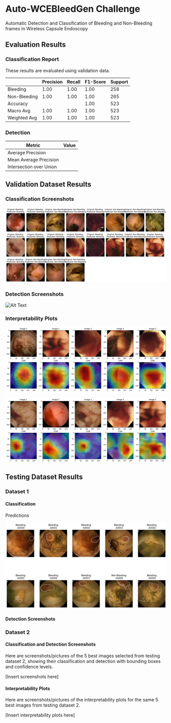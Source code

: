 # Auto-WCEBleedGen Challenge
 Automatic Detection and Classification of Bleeding and Non-Bleeding frames in Wireless Capsule Endoscopy

## Evaluation Results

### Classification Report
These results are evaluated using validation data.

|                | Precision | Recall | F1-Score | Support |
|----------------|-----------|--------|----------|---------|
| Bleeding       | 1.00      | 1.00   | 1.00     | 258     |
| Non-Bleeding   | 1.00      | 1.00   | 1.00     | 265     |
| Accuracy       |           |        | 1.00     | 523     |
| Macro Avg      | 1.00      | 1.00   | 1.00     | 523     |
| Weighted Avg   | 1.00      | 1.00   | 1.00     | 523     |

### Detection 

| Metric                  | Value |
|-------------------------|-------|
| Average Precision       |       |
| Mean Average Precision  |       |
| Intersection over Union |       |

## Validation Dataset Results

### Classification Screenshots
![Predictions](classification.png)


### Detection Screenshots
![Alt Text]()

### Interpretability Plots

![CAM 1](CAM1.png)

![CAM 2](CAM2.png)


## Testing Dataset Results

### Dataset 1

#### Classification
Predictions

![CAM 2](Test1.png)

#### Detection Screenshots  



### Dataset 2

#### Classification and Detection Screenshots

Here are screenshots/pictures of the 5 best images selected from testing dataset 2, showing their classification and detection with bounding boxes and confidence levels.

[Insert screenshots here]

#### Interpretability Plots

Here are screenshots/pictures of the interpretability plots for the same 5 best images from testing dataset 2.

[Insert interpretability plots here]



